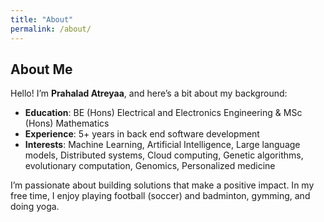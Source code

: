 ```yaml
---
title: "About"
permalink: /about/
---
```


## About Me

Hello! I’m **Prahalad Atreyaa**, and here’s a bit about my background:

- **Education**: BE (Hons) Electrical and Electronics Engineering & MSc (Hons) Mathematics
- **Experience**: 5+ years in back end software development
- **Interests**: Machine Learning, Artificial Intelligence, Large language models, Distributed systems, Cloud computing, Genetic algorithms, evolutionary computation, Genomics, Personalized medicine

I’m passionate about building solutions that make a positive impact. In my free time, I enjoy playing football (soccer) and badminton, gymming, and doing yoga.
